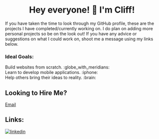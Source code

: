 <h1 align="center">
                                                      Hey everyone! 👋 I'm Cliff!
</h1>
If you have taken the time to look through my GitHub profile, these are the projects I have completed/currently working on.
I do plan on adding more personal projects so be on the look out! If you have any advice or suggestions on what I could work on, shoot me a message using my links below.
<br>
<h3>
  Ideal Goals:
</h3>
Build websites from scratch. :globe_with_meridians: <br>
Learn to develop mobile applications. :iphone: <br>
Help others bring their ideas to reality. :brain:<br>

## Looking to Hire Me?
[Email](cliff.reinoso98@yahoo.com)

## Links:
[![linkedin](https://cloud.githubusercontent.com/assets/17016297/18839848/0fc7e74e-83d2-11e6-8c6a-277fc9d6e067.png)][1]

[1]: https://www.linkedin.com/in/cliff-reinoso-2249b7171/

<!--
**CliffRR/CliffRR** is a ✨ _special_ ✨ repository because its `README.md` (this file) appears on your GitHub profile.

Here are some ideas to get you started:

- 🔭 I’m currently working on ...
- 🌱 I’m currently learning ...
- 👯 I’m looking to collaborate on ...
- 🤔 I’m looking for help with ...
- 💬 Ask me about ...
- 📫 How to reach me: ...
- 😄 Pronouns: ...
- ⚡ Fun fact: ...
-->

